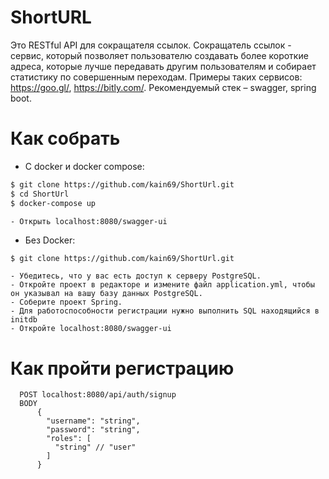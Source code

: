 # ShortURL

Это RESTful API для сокращателя ссылок. 
Сокращатель ссылок - сервис, который позволяет пользователю создавать более короткие адреса,
которые лучше передавать другим пользователям и собирает статистику по совершенным переходам.
Примеры таких сервисов: https://goo.gl/, https://bitly.com/. Рекомендуемый стек – swagger, spring boot.

# Как собрать 
+ С docker и docker compose: 

```sh
$ git clone https://github.com/kain69/ShortUrl.git
$ cd ShortUrl 
$ docker-compose up 
```

    - Открыть localhost:8080/swagger-ui 

- Без Docker: 
```sh
$ git clone https://github.com/kain69/ShortUrl.git
```
    - Убедитесь, что у вас есть доступ к серверу PostgreSQL.
    - Откройте проект в редакторе и измените файл application.yml, чтобы он указывал на вашу базу данных PostgreSQL.
    - Соберите проект Spring.
    - Для работоспособности регистрации нужно выполнить SQL находящийся в initdb
    - Откройте localhost:8080/swagger-ui
# Как пройти регистрацию
```
  POST localhost:8080/api/auth/signup
  BODY 
      {
        "username": "string",
        "password": "string",
        "roles": [
          "string" // "user"
        ]
      }
```
